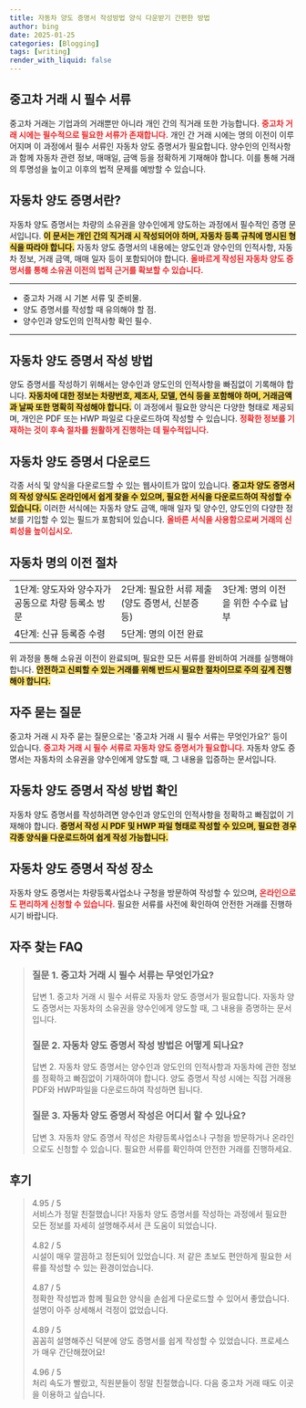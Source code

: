 ```yaml
---
title: 자동차 양도 증명서 작성방법 양식 다운받기 간편한 방법
author: bing
date: 2025-01-25
categories: [Blogging]
tags: [writing]
render_with_liquid: false
---
```



<h2 id='중고차_거래시_필수서류'>중고차 거래 시 필수 서류</h2>

<p>중고차 거래는 기업과의 거래뿐만 아니라 개인 간의 직거래 또한 가능합니다. <b><span style="color: #ee2323;">중고차 거래 시에는 필수적으로 필요한 서류가 존재합니다.</span></b> 개인 간 거래 시에는 명의 이전이 이루어지며 이 과정에서 필수 서류인 자동차 양도 증명서가 필요합니다. 양수인의 인적사항과 함께 자동차 관련 정보, 매매일, 금액 등을 정확하게 기재해야 합니다. 이를 통해 거래의 투명성을 높이고 이후의 법적 문제를 예방할 수 있습니다. </p>

<h2 id='자동차_양도_증명서란'>자동차 양도 증명서란?</h2>

<p>자동차 양도 증명서는 차량의 소유권을 양수인에게 양도하는 과정에서 필수적인 증명 문서입니다. <b><span style="background-color: #ffe066;">이 문서는 개인 간의 직거래 시 작성되어야 하며, 자동차 등록 규칙에 명시된 형식을 따라야 합니다.</span></b> 자동차 양도 증명서의 내용에는 양도인과 양수인의 인적사항, 자동차 정보, 거래 금액, 매매 일자 등이 포함되어야 합니다. <b><span style="color: #ee2323;">올바르게 작성된 자동차 양도 증명서를 통해 소유권 이전의 법적 근거를 확보할 수 있습니다.</span></b></p>

<hr />

<ul>
    <li>중고차 거래 시 기본 서류 및 준비물.</li>
    <li>양도 증명서를 작성할 때 유의해야 할 점.</li>
    <li>양수인과 양도인의 인적사항 확인 필수.</li>
</ul>

<hr />

<h2 id='자동차_양도_증명서_작성_방법'>자동차 양도 증명서 작성 방법</h2>

<p>양도 증명서를 작성하기 위해서는 양수인과 양도인의 인적사항을 빠짐없이 기록해야 합니다. <b><span style="background-color: #ffe066;">자동차에 대한 정보는 차량번호, 제조사, 모델, 연식 등을 포함해야 하며, 거래금액과 날짜 또한 명확히 작성해야 합니다.</span></b> 이 과정에서 필요한 양식은 다양한 형태로 제공되며, 개인은 PDF 또는 HWP 파일로 다운로드하여 작성할 수 있습니다. <b><span style="color: #ee2323;">정확한 정보를 기재하는 것이 후속 절차를 원활하게 진행하는 데 필수적입니다.</span></b></p>

<h2 id='자동차_양도_증명서_다운로드'>자동차 양도 증명서 다운로드</h2>

<p>각종 서식 및 양식을 다운로드할 수 있는 웹사이트가 많이 있습니다. <b><span style="background-color: #ffe066;">중고차 양도 증명서의 작성 양식도 온라인에서 쉽게 찾을 수 있으며, 필요한 서식을 다운로드하여 작성할 수 있습니다.</span></b> 이러한 서식에는 자동차 양도 금액, 매매 일자 및 양수인, 양도인의 다양한 정보를 기입할 수 있는 필드가 포함되어 있습니다. <b><span style="color: #ee2323;">올바른 서식을 사용함으로써 거래의 신뢰성을 높이십시오.</span></b></p>

<h2 id='자동차_명의이전_절차'>자동차 명의 이전 절차</h2>

<table>
    <tr>
        <td>1단계: 양도자와 양수자가 공동으로 차량 등록소 방문</td>
        <td>2단계: 필요한 서류 제출 (양도 증명서, 신분증 등)</td>
        <td>3단계: 명의 이전을 위한 수수료 납부</td>
    </tr>
    <tr>
        <td>4단계: 신규 등록증 수령</td>
        <td>5단계: 명의 이전 완료</td>
        <td></td>
    </tr>
</table>

<p>위 과정을 통해 소유권 이전이 완료되며, 필요한 모든 서류를 완비하여 거래를 실행해야 합니다. <b><span style="background-color: #ffe066;">안전하고 신뢰할 수 있는 거래를 위해 반드시 필요한 절차이므로 주의 깊게 진행해야 합니다.</span></b></p>

<h2 id='자주_묻는_질문'>자주 묻는 질문</h2>

<p>중고차 거래 시 자주 묻는 질문으로는 '중고차 거래 시 필수 서류는 무엇인가요?' 등이 있습니다. <b><span style="color: #ee2323;">중고차 거래 시 필수 서류로 자동차 양도 증명서가 필요합니다.</span></b> 자동차 양도 증명서는 자동차의 소유권을 양수인에게 양도할 때, 그 내용을 입증하는 문서입니다.</p>

<h2 id='자동차_양도_증명서_작성_방법_확인'>자동차 양도 증명서 작성 방법 확인</h2>

<p>자동차 양도 증명서를 작성하려면 양수인과 양도인의 인적사항을 정확하고 빠짐없이 기재해야 합니다. <b><span style="background-color: #ffe066;">증명서 작성 시 PDF 및 HWP 파일 형태로 작성할 수 있으며, 필요한 경우 각종 양식을 다운로드하여 쉽게 작성 가능합니다.</span></b></p>

<h2 id='자동차_양도_증명서_작성_장소'>자동차 양도 증명서 작성 장소</h2>

<p>자동차 양도 증명서는 차량등록사업소나 구청을 방문하여 작성할 수 있으며, <b><span style="color: #ee2323;">온라인으로도 편리하게 신청할 수 있습니다.</span></b> 필요한 서류를 사전에 확인하여 안전한 거래를 진행하시기 바랍니다.</p>


<h2 id='자주_찾는_FAQ'>자주 찾는 FAQ</h2>
<div itemscope="" itemtype="https://schema.org/FAQPage"> 
<blockquote> 
<div itemscope="" itemprop="mainEntity" itemtype="https://schema.org/Question"> 
<h3 itemprop="name">질문 1. 중고차 거래 시 필수 서류는 무엇인가요?</h3> 
<div itemscope="" itemprop="acceptedAnswer" itemtype="https://schema.org/Answer"> 
<span itemprop="text"> 
<p>답변 1. 중고차 거래 시 필수 서류로 자동차 양도 증명서가 필요합니다. 자동차 양도 증명서는 자동차의 소유권을 양수인에게 양도할 때, 그 내용을 증명하는 문서입니다.</p> 
</span> 
</div> 
</div> 

<div itemscope="" itemprop="mainEntity" itemtype="https://schema.org/Question"> 
<h3 itemprop="name">질문 2. 자동차 양도 증명서 작성 방법은 어떻게 되나요?</h3> 
<div itemscope="" itemprop="acceptedAnswer" itemtype="https://schema.org/Answer"> 
<span itemprop="text"> 
<p>답변 2. 자동차 양도 증명서는 양수인과 양도인의 인적사항과 자동차에 관한 정보를 정확하고 빠짐없이 기재하여야 합니다. 양도 증명서 작성 시에는 직접 거래용 PDF와 HWP파일을 다운로드하여 작성하면 됩니다.</p> 
</span> 
</div> 
</div> 

<div itemscope="" itemprop="mainEntity" itemtype="https://schema.org/Question"> 
<h3 itemprop="name">질문 3. 자동차 양도 증명서 작성은 어디서 할 수 있나요?</h3> 
<div itemscope="" itemprop="acceptedAnswer" itemtype="https://schema.org/Answer"> 
<span itemprop="text"> 
<p>답변 3. 자동차 양도 증명서 작성은 차량등록사업소나 구청을 방문하거나 온라인으로도 신청할 수 있습니다. 필요한 서류를 확인하여 안전한 거래를 진행하세요.</p> 
</span> 
</div> 
</div> 
</blockquote> 
</div>
<h2 id='후기'>후기</h2>
<div itemscope itemtype="https://schema.org/Product">
  <blockquote>
  <div itemprop="review" itemscope itemtype="https://schema.org/Review">
      <div itemprop="reviewRating" itemscope itemtype="https://schema.org/Rating"> <span itemprop="ratingValue">4.95</span> / <span itemprop="bestRating">5</span> </div>
      <span itemprop="reviewBody">서비스가 정말 친절했습니다! 자동차 양도 증명서를 작성하는 과정에서 필요한 모든 정보를 자세히 설명해주셔서 큰 도움이 되었습니다.</span>
  </div>
  <br>
  <div itemprop="review" itemscope itemtype="https://schema.org/Review">
      <div itemprop="reviewRating" itemscope itemtype="https://schema.org/Rating"> <span itemprop="ratingValue">4.82</span> / <span itemprop="bestRating">5</span> </div>
      <span itemprop="reviewBody">시설이 매우 깔끔하고 정돈되어 있었습니다. 저 같은 초보도 편안하게 필요한 서류를 작성할 수 있는 환경이었습니다.</span>
  </div>
  <br>
  <div itemprop="review" itemscope itemtype="https://schema.org/Review">
      <div itemprop="reviewRating" itemscope itemtype="https://schema.org/Rating"> <span itemprop="ratingValue">4.87</span> / <span itemprop="bestRating">5</span> </div>
      <span itemprop="reviewBody">정확한 작성법과 함께 필요한 양식을 손쉽게 다운로드할 수 있어서 좋았습니다. 설명이 아주 상세해서 걱정이 없었습니다.</span>
  </div>
  <br>
  <div itemprop="review" itemscope itemtype="https://schema.org/Review">
      <div itemprop="reviewRating" itemscope itemtype="https://schema.org/Rating"> <span itemprop="ratingValue">4.89</span> / <span itemprop="bestRating">5</span> </div>
      <span itemprop="reviewBody">꼼꼼히 설명해주신 덕분에 양도 증명서를 쉽게 작성할 수 있었습니다. 프로세스가 매우 간단해졌어요!</span>
  </div>
  <br>
  <div itemprop="review" itemscope itemtype="https://schema.org/Review">
      <div itemprop="reviewRating" itemscope itemtype="https://schema.org/Rating"> <span itemprop="ratingValue">4.96</span> / <span itemprop="bestRating">5</span> </div>
      <span itemprop="reviewBody">처리 속도가 빨랐고, 직원분들이 정말 친절했습니다. 다음 중고차 거래 때도 이곳을 이용하고 싶습니다.</span>
  </div>
  </blockquote>
</div>
